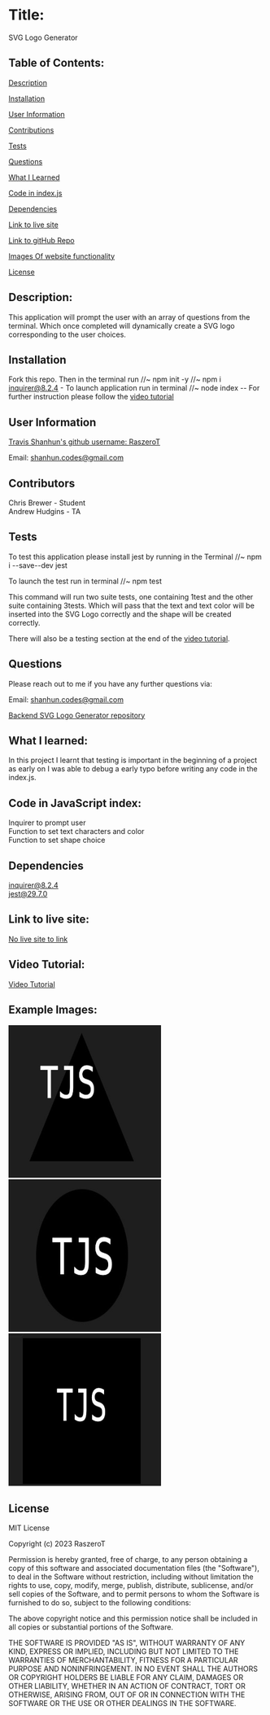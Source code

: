 
# Title:

SVG Logo Generator

## Table of Contents:

[Description](#description)

[Installation](#installation)

[User Information](#user-information)

[Contributions](#contributions)

[Tests](#tests)

[Questions](#questions)

[What I Learned](#what-i-learned)

[Code in index.js](#code-in-javascript-index)

[Dependencies](#dependencies)

[Link to live site](#link-to-live-site)

[Link to gitHub Repo](#link-to-github-repository)

[Images Of website functionality](#images-of-webpage-functionality)

[License](#license)


## Description:

This application will prompt the user with an array of questions from the terminal. Which once completed will dynamically create a SVG logo corresponding to the user choices.

## Installation

Fork this repo. Then in the terminal run //~ npm init -y //~ npm i inquirer@8.2.4 - To launch application run in terminal //~ node index
-- For further instruction please follow the [video tutorial](#video-tutorial)

## User Information

<a href='https://github.com/RaszeroT'>Travis Shanhun's github username: RaszeroT</a>

Email: shanhun.codes@gmail.com

## Contributors

Chris Brewer - Student<br>
Andrew Hudgins - TA

## Tests 

To test this application please install jest by running in the Terminal //~ npm i --save--dev jest

To launch the test run in terminal //~ npm test

This command will run two suite tests, one containing 1test and the other suite containing 3tests. Which will pass that the text and text color will be inserted into the SVG Logo correctly and the shape will be created correctly.

There will also be a testing section at the end of the [video tutorial](#video-tutorial).

## Questions

Please reach out to me if you have any further questions via:

Email: shanhun.codes@gmail.com

<a href='https://github.com/RaszeroT/svg-logo-generator'>Backend SVG Logo Generator repository</a>

## What I learned:

In this project I learnt that testing is important in the beginning of a project as early on I was able to debug a early typo before writing any code in the index.js.

## Code in JavaScript index:

Inquirer to prompt user<br>
Function to set text characters and color<br>
Function to set shape choice

## Dependencies 

inquirer@8.2.4<br>
jest@29.7.0

## Link to live site:

<a href="N/A">No live site to link</a>

## Video Tutorial:

<a href=''>Video Tutorial</a>

## Example Images:

<img src="./lib/images/triangle.jpeg" width="300" height="300"> 
<img src="./lib/images/circle.jpeg" width="300" height="300"> 
<img src="./lib/images/square.jpeg" width="300" height="300"> 

## License

MIT License

Copyright (c) 2023 RaszeroT

Permission is hereby granted, free of charge, to any person obtaining a copy
of this software and associated documentation files (the "Software"), to deal
in the Software without restriction, including without limitation the rights
to use, copy, modify, merge, publish, distribute, sublicense, and/or sell
copies of the Software, and to permit persons to whom the Software is
furnished to do so, subject to the following conditions:

The above copyright notice and this permission notice shall be included in all
copies or substantial portions of the Software.

THE SOFTWARE IS PROVIDED "AS IS", WITHOUT WARRANTY OF ANY KIND, EXPRESS OR
IMPLIED, INCLUDING BUT NOT LIMITED TO THE WARRANTIES OF MERCHANTABILITY,
FITNESS FOR A PARTICULAR PURPOSE AND NONINFRINGEMENT. IN NO EVENT SHALL THE
AUTHORS OR COPYRIGHT HOLDERS BE LIABLE FOR ANY CLAIM, DAMAGES OR OTHER
LIABILITY, WHETHER IN AN ACTION OF CONTRACT, TORT OR OTHERWISE, ARISING FROM,
OUT OF OR IN CONNECTION WITH THE SOFTWARE OR THE USE OR OTHER DEALINGS IN THE
SOFTWARE.
